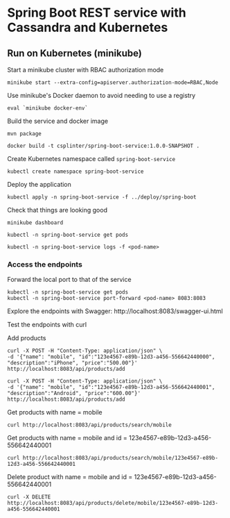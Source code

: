 # Spring Boot REST service with Cassandra and Kubernetes

## Run on Kubernetes (minikube)

Start a minikube cluster with RBAC authorization mode
```
minikube start --extra-config=apiserver.authorization-mode=RBAC,Node
```

Use minikube's Docker daemon to avoid needing to use a registry
```
eval `minikube docker-env`
```

Build the service and docker image
```
mvn package
```
```
docker build -t csplinter/spring-boot-service:1.0.0-SNAPSHOT .
```

Create Kubernetes namespace called `spring-boot-service`
```
kubectl create namespace spring-boot-service
```

Deploy the application
```
kubectl apply -n spring-boot-service -f ../deploy/spring-boot
```

Check that things are looking good
```
minikube dashboard
```

```
kubectl -n spring-boot-service get pods
```

```
kubectl -n spring-boot-service logs -f <pod-name>
```

### Access the endpoints

Forward the local port to that of the service
```
kubectl -n spring-boot-service get pods
kubectl -n spring-boot-service port-forward <pod-name> 8083:8083
```

Explore the endpoints with Swagger: http://localhost:8083/swagger-ui.html

Test the endpoints with curl

Add products
```
curl -X POST -H "Content-Type: application/json" \
-d '{"name": "mobile", "id":"123e4567-e89b-12d3-a456-556642440000", "description":"iPhone", "price":"500.00"}' http://localhost:8083/api/products/add

curl -X POST -H "Content-Type: application/json" \
-d '{"name": "mobile", "id":"123e4567-e89b-12d3-a456-556642440001", "description":"Android", "price":"600.00"}' http://localhost:8083/api/products/add
```

Get products with name = mobile
```
curl http://localhost:8083/api/products/search/mobile
```

Get products with name = mobile and id = 123e4567-e89b-12d3-a456-556642440001
```
curl http://localhost:8083/api/products/search/mobile/123e4567-e89b-12d3-a456-556642440001
```

Delete product with name = mobile and id = 123e4567-e89b-12d3-a456-556642440001
```
curl -X DELETE http://localhost:8083/api/products/delete/mobile/123e4567-e89b-12d3-a456-556642440001
```